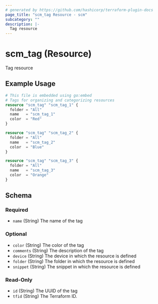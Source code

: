 ```yaml
---
# generated by https://github.com/hashicorp/terraform-plugin-docs
page_title: "scm_tag Resource - scm"
subcategory: ""
description: |-
  Tag resource
---
```


# scm_tag (Resource)

Tag resource

## Example Usage

```terraform
# This file is embedded using go:embed
# Tags for organizing and categorizing resources
resource "scm_tag" "scm_tag_1" {
  folder = "All"
  name   = "scm_tag_1"
  color  = "Red"
}

resource "scm_tag" "scm_tag_2" {
  folder = "All"
  name   = "scm_tag_2"
  color  = "Blue"
}

resource "scm_tag" "scm_tag_3" {
  folder = "All"
  name   = "scm_tag_3"
  color  = "Orange"
}
```

<!-- schema generated by tfplugindocs -->
## Schema

### Required

- `name` (String) The name of the tag

### Optional

- `color` (String) The color of the tag
- `comments` (String) The description of the tag
- `device` (String) The device in which the resource is defined
- `folder` (String) The folder in which the resource is defined
- `snippet` (String) The snippet in which the resource is defined

### Read-Only

- `id` (String) The UUID of the tag
- `tfid` (String) The Terraform ID.
